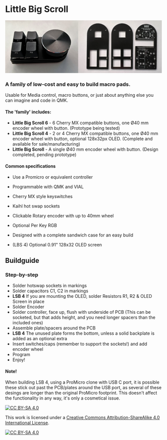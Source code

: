 # Little Big Scroll

![Image](https://github.com/TweetyDaBird/Little-Big-Scroll/blob/7a4c3165677afa018ba42a5ced82e3b60955e680/Images/1.jpg)

### A family of low-cost and easy to build macro pads. 
Usable for Media control, macro buttons, or just about anything else you can imagine and code in QMK.

#### The 'family' includes:
- **Little Big Scroll 6** - 6 Cherry MX compatible buttons, one Ø40 mm encoder wheel with button. (Prototype being tested)
- **Little Big Scroll 4** - 2 or 4 Cherry MX compatible buttons, one Ø40 mm encoder wheel with button, optional 128x32px OLED. (Complete and available for sale/manufacturing)
- **Little Big Scroll** - A single Ø40 mm encoder wheel with button. (Design completed, pending prototype)

#### Common specifications
- Use a Promicro or equivalent controller
- Programmable with QMK and VIAL
- Cherry MX style keyswitches
- Kaihl hot swap sockets
- Clickable Rotary encoder with up to 40mm wheel
- Optional Per Key RGB
- Designed with a complete sandwich case for an easy build

- (LBS 4) Optional 0.91" 128x32 OLED screen




## Buildguide

### Step-by-step
- Solder hotswap sockets in markings
- Solder capacitors C1, C2 in markings
- **LSB 4** If you are mounting the OLED, solder Resistors R1, R2 & OLED Screen in place
- Solder Encoder
- Solder controller, face up, flush with underside of PCB (This can be socketed, but that adds height, and you need longer spacers than the included ones)
- Assemble plate/spacers around the PCB
- **LSB 4** The unused plate forms the bottom, unless a solid backplate is added as an optional extra
- Insert switches/caps (remember to support the sockets!) and add encoder wheel
- Program
- Enjoy!

#### Note! 
When building LSB 4, using a ProMicro clone with USB C port, it is possible these stick out past the PCB/plates around the USB port, as several of these desings are longer than the original ProMicro footprint. This doesn't affect the functionality in any way, it's only a cosmetical issue.

[![CC BY-SA 4.0][cc-by-sa-shield]][cc-by-sa]

This work is licensed under a
[Creative Commons Attribution-ShareAlike 4.0 International License][cc-by-sa].

[![CC BY-SA 4.0][cc-by-sa-image]][cc-by-sa]

[cc-by-sa]: http://creativecommons.org/licenses/by-sa/4.0/
[cc-by-sa-image]: https://licensebuttons.net/l/by-sa/4.0/88x31.png
[cc-by-sa-shield]: https://img.shields.io/badge/License-CC%20BY--SA%204.0-lightgrey.svg
